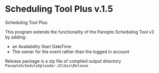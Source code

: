 Scheduling Tool Plus v.1.5
=====================

Scheduling Tool Plus

This program extends the functionality of the Panopto Scheduling Tool v3 by adding:
- an Availability Start DateTime
- The owner for the event rather than the logged in account

Release package is a zip file of complied output directory `PanoptoScheduleUploader.UI\bin\Release`
